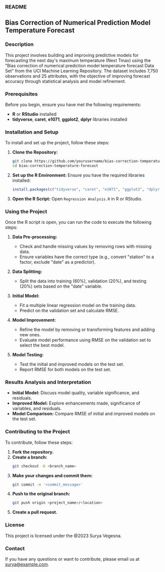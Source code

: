 ### README

## Bias Correction of Numerical Prediction Model Temperature Forecast

### Description
This project involves building and improving predictive models for forecasting the next day's maximum temperature (Next Tmax) using the "Bias correction of numerical prediction model temperature forecast Data Set" from the UCI Machine Learning Repository. The dataset includes 7,750 observations and 25 attributes, with the objective of improving forecast accuracy through statistical analysis and model refinement.

### Prerequisites
Before you begin, ensure you have met the following requirements:
- **R** or **RStudio** installed
- **tidyverse**, **caret**, **e1071**, **ggplot2**, **dplyr** libraries installed

### Installation and Setup
To install and set up the project, follow these steps:

1. **Clone the Repository:**
   ```sh
   git clone https://github.com/yourusername/bias-correction-temperature-forecast.git
   cd bias-correction-temperature-forecast
   ```

2. **Set up the R Environment:**
   Ensure you have the required libraries installed:
   ```r
   install.packages(c("tidyverse", "caret", "e1071", "ggplot2", "dplyr"))
   ```

3. **Open the R Script:**
   Open `Regression Analysis.R` in R or RStudio.

### Using the Project
Once the R script is open, you can run the code to execute the following steps:

1. **Data Pre-processing:**
   - Check and handle missing values by removing rows with missing data.
   - Ensure variables have the correct type (e.g., convert "station" to a factor, exclude "date" as a predictor).

2. **Data Splitting:**
   - Split the data into training (60%), validation (20%), and testing (20%) sets based on the "date" variable.

3. **Initial Model:**
   - Fit a multiple linear regression model on the training data.
   - Predict on the validation set and calculate RMSE.

4. **Model Improvement:**
   - Refine the model by removing or transforming features and adding new ones.
   - Evaluate model performance using RMSE on the validation set to select the best model.

5. **Model Testing:**
   - Test the initial and improved models on the test set.
   - Report RMSE for both models on the test set.

### Results Analysis and Interpretation
- **Initial Model:** Discuss model quality, variable significance, and residuals.
- **Improved Model:** Explore enhancements made, significance of variables, and residuals.
- **Model Comparison:** Compare RMSE of initial and improved models on the test set.

### Contributing to the Project
To contribute, follow these steps:
1. **Fork the repository.**
2. **Create a branch:**
   ```sh
   git checkout -b <branch_name>
   ```
3. **Make your changes and commit them:**
   ```sh
   git commit -m '<commit_message>'
   ```
4. **Push to the original branch:**
   ```sh
   git push origin <project_name>/<location>
   ```
5. **Create a pull request.**

### License
This project is licensed under the @2023 Surya Vegesna.

### Contact
If you have any questions or want to contribute, please email us at surya@example.com.
